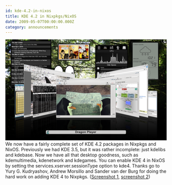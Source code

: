 ```yaml
---
id: kde-4.2-in-nixos
title: KDE 4.2 in Nixpkgs/NixOS
date: 2009-05-07T00:00:00.000Z
category: announcements
---
```


[![KDE 4.2 screenshot](/images/screenshots/nixos-kde42-1.png)](/images/screenshots/nixos-kde42-1.png) We now have a fairly complete set of KDE 4.2 packages in Nixpkgs and NixOS. Previously we had KDE 3.5, but it was rather incomplete: just kdelibs and kdebase. Now we have all that desktop goodness, such as kdemultimedia, kdenetwork and kdegames. You can enable KDE 4 in NixOS by setting the services.xserver.sessionType option to kde4. Thanks go to Yury G. Kudryashov, Andrew Morsillo and Sander van der Burg for doing the hard work on adding KDE 4 to Nixpkgs. ([Screenshot 1](/images/screenshots/nixos-kde42-1.png), [screenshot 2](/images/screenshots/nixos-kde42-2.png))
